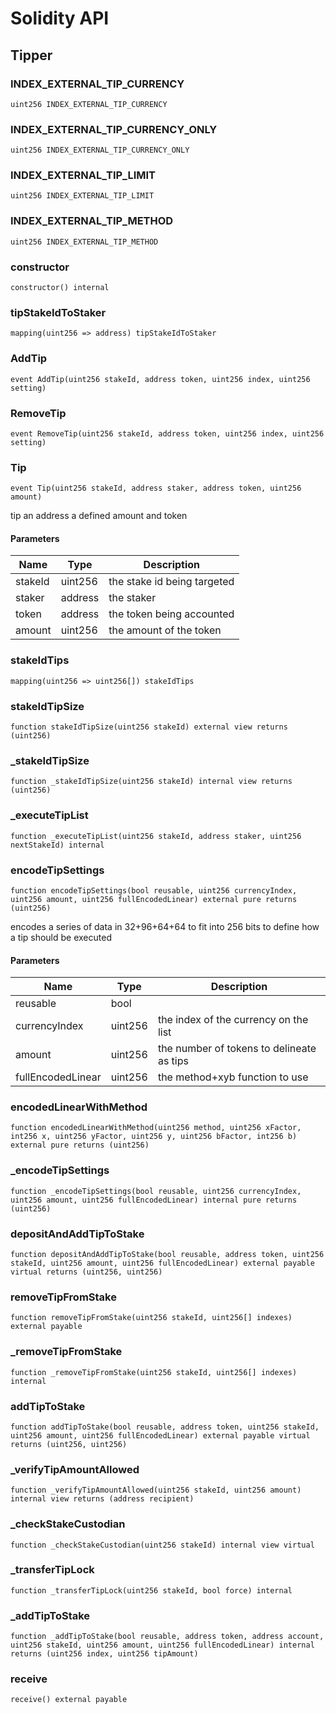 # Solidity API

## Tipper

### INDEX_EXTERNAL_TIP_CURRENCY

```solidity
uint256 INDEX_EXTERNAL_TIP_CURRENCY
```

### INDEX_EXTERNAL_TIP_CURRENCY_ONLY

```solidity
uint256 INDEX_EXTERNAL_TIP_CURRENCY_ONLY
```

### INDEX_EXTERNAL_TIP_LIMIT

```solidity
uint256 INDEX_EXTERNAL_TIP_LIMIT
```

### INDEX_EXTERNAL_TIP_METHOD

```solidity
uint256 INDEX_EXTERNAL_TIP_METHOD
```

### constructor

```solidity
constructor() internal
```

### tipStakeIdToStaker

```solidity
mapping(uint256 => address) tipStakeIdToStaker
```

### AddTip

```solidity
event AddTip(uint256 stakeId, address token, uint256 index, uint256 setting)
```

### RemoveTip

```solidity
event RemoveTip(uint256 stakeId, address token, uint256 index, uint256 setting)
```

### Tip

```solidity
event Tip(uint256 stakeId, address staker, address token, uint256 amount)
```

tip an address a defined amount and token

#### Parameters

| Name | Type | Description |
| ---- | ---- | ----------- |
| stakeId | uint256 | the stake id being targeted |
| staker | address | the staker |
| token | address | the token being accounted |
| amount | uint256 | the amount of the token |

### stakeIdTips

```solidity
mapping(uint256 => uint256[]) stakeIdTips
```

### stakeIdTipSize

```solidity
function stakeIdTipSize(uint256 stakeId) external view returns (uint256)
```

### _stakeIdTipSize

```solidity
function _stakeIdTipSize(uint256 stakeId) internal view returns (uint256)
```

### _executeTipList

```solidity
function _executeTipList(uint256 stakeId, address staker, uint256 nextStakeId) internal
```

### encodeTipSettings

```solidity
function encodeTipSettings(bool reusable, uint256 currencyIndex, uint256 amount, uint256 fullEncodedLinear) external pure returns (uint256)
```

encodes a series of data in 32+96+64+64 to fit into 256 bits to define
how a tip should be executed

#### Parameters

| Name | Type | Description |
| ---- | ---- | ----------- |
| reusable | bool |  |
| currencyIndex | uint256 | the index of the currency on the list |
| amount | uint256 | the number of tokens to delineate as tips |
| fullEncodedLinear | uint256 | the method+xyb function to use |

### encodedLinearWithMethod

```solidity
function encodedLinearWithMethod(uint256 method, uint256 xFactor, int256 x, uint256 yFactor, uint256 y, uint256 bFactor, int256 b) external pure returns (uint256)
```

### _encodeTipSettings

```solidity
function _encodeTipSettings(bool reusable, uint256 currencyIndex, uint256 amount, uint256 fullEncodedLinear) internal pure returns (uint256)
```

### depositAndAddTipToStake

```solidity
function depositAndAddTipToStake(bool reusable, address token, uint256 stakeId, uint256 amount, uint256 fullEncodedLinear) external payable virtual returns (uint256, uint256)
```

### removeTipFromStake

```solidity
function removeTipFromStake(uint256 stakeId, uint256[] indexes) external payable
```

### _removeTipFromStake

```solidity
function _removeTipFromStake(uint256 stakeId, uint256[] indexes) internal
```

### addTipToStake

```solidity
function addTipToStake(bool reusable, address token, uint256 stakeId, uint256 amount, uint256 fullEncodedLinear) external payable virtual returns (uint256, uint256)
```

### _verifyTipAmountAllowed

```solidity
function _verifyTipAmountAllowed(uint256 stakeId, uint256 amount) internal view returns (address recipient)
```

### _checkStakeCustodian

```solidity
function _checkStakeCustodian(uint256 stakeId) internal view virtual
```

### _transferTipLock

```solidity
function _transferTipLock(uint256 stakeId, bool force) internal
```

### _addTipToStake

```solidity
function _addTipToStake(bool reusable, address token, address account, uint256 stakeId, uint256 amount, uint256 fullEncodedLinear) internal returns (uint256 index, uint256 tipAmount)
```

### receive

```solidity
receive() external payable
```

